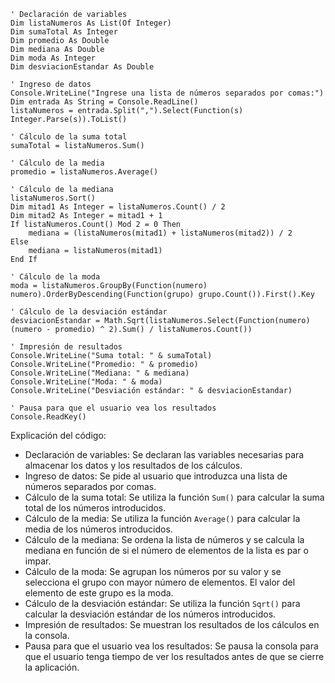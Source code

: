 ```visual basic
' Declaración de variables
Dim listaNumeros As List(Of Integer)
Dim sumaTotal As Integer
Dim promedio As Double
Dim mediana As Double
Dim moda As Integer
Dim desviacionEstandar As Double

' Ingreso de datos
Console.WriteLine("Ingrese una lista de números separados por comas:")
Dim entrada As String = Console.ReadLine()
listaNumeros = entrada.Split(",").Select(Function(s) Integer.Parse(s)).ToList()

' Cálculo de la suma total
sumaTotal = listaNumeros.Sum()

' Cálculo de la media
promedio = listaNumeros.Average()

' Cálculo de la mediana
listaNumeros.Sort()
Dim mitad1 As Integer = listaNumeros.Count() / 2
Dim mitad2 As Integer = mitad1 + 1
If listaNumeros.Count() Mod 2 = 0 Then
    mediana = (listaNumeros(mitad1) + listaNumeros(mitad2)) / 2
Else
    mediana = listaNumeros(mitad1)
End If

' Cálculo de la moda
moda = listaNumeros.GroupBy(Function(numero) numero).OrderByDescending(Function(grupo) grupo.Count()).First().Key

' Cálculo de la desviación estándar
desviacionEstandar = Math.Sqrt(listaNumeros.Select(Function(numero) (numero - promedio) ^ 2).Sum() / listaNumeros.Count())

' Impresión de resultados
Console.WriteLine("Suma total: " & sumaTotal)
Console.WriteLine("Promedio: " & promedio)
Console.WriteLine("Mediana: " & mediana)
Console.WriteLine("Moda: " & moda)
Console.WriteLine("Desviación estándar: " & desviacionEstandar)

' Pausa para que el usuario vea los resultados
Console.ReadKey()
```

Explicación del código:

* Declaración de variables: Se declaran las variables necesarias para almacenar los datos y los resultados de los cálculos.
* Ingreso de datos: Se pide al usuario que introduzca una lista de números separados por comas.
* Cálculo de la suma total: Se utiliza la función `Sum()` para calcular la suma total de los números introducidos.
* Cálculo de la media: Se utiliza la función `Average()` para calcular la media de los números introducidos.
* Cálculo de la mediana: Se ordena la lista de números y se calcula la mediana en función de si el número de elementos de la lista es par o impar.
* Cálculo de la moda: Se agrupan los números por su valor y se selecciona el grupo con mayor número de elementos. El valor del elemento de este grupo es la moda.
* Cálculo de la desviación estándar: Se utiliza la función `Sqrt()` para calcular la desviación estándar de los números introducidos.
* Impresión de resultados: Se muestran los resultados de los cálculos en la consola.
* Pausa para que el usuario vea los resultados: Se pausa la consola para que el usuario tenga tiempo de ver los resultados antes de que se cierre la aplicación.